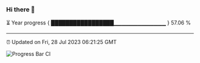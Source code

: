 ### Hi there 👋

⏳ Year progress { █████████████████▁▁▁▁▁▁▁▁▁▁▁▁▁ } 57.06 %

---

⏰ Updated on Fri, 28 Jul 2023 06:21:25 GMT

![Progress Bar CI](https://github.com/ZhaoGui/ZhaoGui/workflows/Progress%20Bar%20CI/badge.svg)
